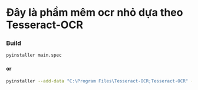 # Đây là phầm mêm ocr nhỏ dựa theo Tesseract-OCR

### Build
```bash
pyinstaller main.spec
```
#### or
```bash
pyinstaller --add-data "C:\Program Files\Tesseract-OCR;Tesseract-OCR" --onefile --icon=icons.png --name=EASYOCR --noconsole main.py
```
